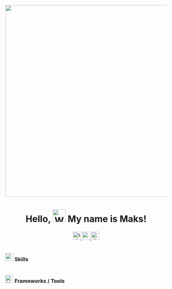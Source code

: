 <br clear="both">

<div align="center">
  <img src="https://github.com/Anmol-Baranwal/Cool-GIFs-For-GitHub/assets/74038190/7d484dc9-68a9-4ee6-a767-aea59035c12d" width="600">
</div>

<h1 align="center"> Hello, <img src="https://raw.githubusercontent.com/Tarikul-Islam-Anik/Animated-Fluent-Emojis/master/Emojis/Hand%20gestures/Waving%20Hand.png" alt="Waving Hand" width="40" height="40" /> My name is Maks! </h1>

###

<div align="center">
  <a href="https://t.me/l_MRX_l" target="_blank">
    <img src="https://img.shields.io/static/v1?message=Telegram&logo=telegram&label=&color=00b3ff&logoColor=white&labelColor=&style=for-the-badge" height="25" alt="telegram logo"  />
  </a>
  <a href="mailto:guerbakm@gmail.com" target="_blank">
    <img src="https://img.shields.io/static/v1?message=Gmail&logo=gmail&label=&color=ed3b24&logoColor=white&labelColor=&style=for-the-badge" height="25" alt="gmail logo"  />
  </a>
  <a href="https://discordapp.com/users/394427658060038145/" target="_blank">
    <img src="https://img.shields.io/static/v1?message=Discord&logo=discord&label=&color=3961ed&logoColor=white&labelColor=&style=for-the-badge" height="25" alt="discord logo"  />
  </a>
</div>

###

<h1 align="center"></h1>

<h3 align="Left"> <img src="https://user-images.githubusercontent.com/74038190/212284087-bbe7e430-757e-4901-90bf-4cd2ce3e1852.gif" height="25" weight="25"> Skills </h3>

<h1 align="center"></h1>

<h3 align="left"> <img src="https://raw.githubusercontent.com/Tarikul-Islam-Anik/Animated-Fluent-Emojis/master/Emojis/Objects/Hammer%20and%20Wrench.png" alt="Hammer and Wrench" width="25" height="25" /> Frameworks / Tools </h3>

<h1 align="center"></h1>
